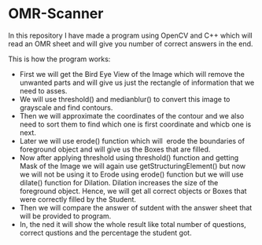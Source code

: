 # OMR-Scanner
In this repository I have made a program using OpenCV and C++ which will read an OMR sheet and will give you number of correct answers in the end.

This is how the program works: 
   * First we will get the Bird Eye View of the Image which will remove the unwanted parts and will give us just the rectangle of information that we need to asses.
   * We will use threshold() and medianblur() to convert this image to grayscale and find contours.
   * Then we will approximate the coordinates of the contour and we also need to sort them to find which one is first coordinate and whicb one is next.
   * Later we will use erode() function which will  erode the boundaries of foreground object and will give us the Boxes that are filled.
   * Now after applying threshold using threshold() function and getting Mask of the Image we will again use getStructuringElement() but now we will not be using it to Erode using erode() function but we will use dilate() function for Dilation. Dilation increases the size of the foreground object. Hence, we will get all correct objects or Boxes that were correctly filled by the Student.
   * Then we will compare the answer of sutdent with the answer sheet that will be provided to program. 
   * In, the ned it will show the whole result like total number of questions, correct qustions and the percentage the student got.
